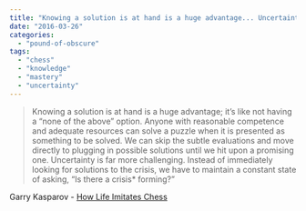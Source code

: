 ```yaml
---
title: "Knowing a solution is at hand is a huge advantage... Uncertainty is far more challenging"
date: "2016-03-26"
categories: 
  - "pound-of-obscure"
tags: 
  - "chess"
  - "knowledge"
  - "mastery"
  - "uncertainty"
---
```


> Knowing a solution is at hand is a huge advantage; it’s like not having a “none of the above” option. Anyone with reasonable competence and adequate resources can solve a puzzle when it is presented as something to be solved. We can skip the subtle evaluations and move directly to plugging in possible solutions until we hit upon a promising one. Uncertainty is far more challenging. Instead of immediately looking for solutions to the crisis, we have to maintain a constant state of asking, “Is there a crisis\* forming?”

Garry Kasparov - [How Life Imitates Chess](http://www.amazon.com/gp/product/1596913886)
